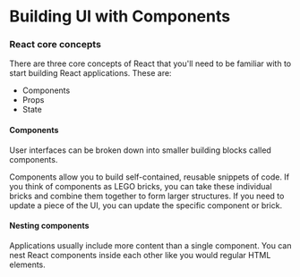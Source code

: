 # Building UI with Components

### React core concepts

There are three core concepts of React that you'll need to be familiar with to start building React applications. These are:

- Components
- Props
- State

#### Components

User interfaces can be broken down into smaller building blocks called components.

Components allow you to build self-contained, reusable snippets of code. If you think of components as LEGO bricks, you can take these individual bricks and combine them together to form larger structures. If you need to update a piece of the UI, you can update the specific component or brick.

#### Nesting components

Applications usually include more content than a single component. You can nest React components inside each other like you would regular HTML elements.
